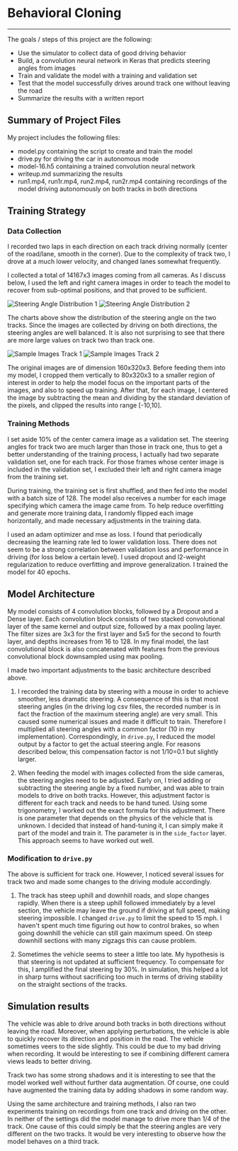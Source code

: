 # Behavioral Cloning

---

The goals / steps of this project are the following:
* Use the simulator to collect data of good driving behavior
* Build, a convolution neural network in Keras that predicts steering angles from images
* Train and validate the model with a training and validation set
* Test that the model successfully drives around track one without leaving the road
* Summarize the results with a written report

[dist1]: ./s1.png "Steering Angle Distribution of Track One"
[dist2]: ./s2.png "Steering Angle Distribution of Track Two"
[sample1]: ./t1.png "Sample Images and Steering Angle from Track One"
[sample2]: ./t2.png "Sample Images and Steering Angle from Track Two"

## Summary of Project Files

My project includes the following files:

* model.py containing the script to create and train the model
* drive.py for driving the car in autonomous mode
* model-16.h5 containing a trained convolution neural network 
* writeup.md summarizing the results
* run1.mp4, run1r.mp4, run2.mp4, run2r.mp4 containing recordings of the model driving autonomously on both tracks in both directions

## Training Strategy

### Data Collection

I recorded two laps in each direction on each track driving normally (center of the road/lane, smooth in the corner). Due to the complexity of track two, I drove at a much lower velocity, and changed lanes somewhat frequently. 

I collected a total of 14167x3 images coming from all cameras. As I discuss below, I used the left and right camera images in order to teach the model to recover from sub-optimal positions, and that proved to be sufficient.

![Steering Angle Distribution 1][dist1]
![Steering Angle Distribution 2][dist2]

The charts above show the distribution of the steering angle on the two tracks. Since the images are collected by driving on both directions, the steering angles are well balanced. It is also not surprising to see that there are more large values on track two than track one.

![Sample Images Track 1][sample1]
![Sample Images Track 2][sample2]

The original images are of dimension 160x320x3. Before feeding them into my model, I cropped them vertically to 80x320x3 to a smaller region of interest in order to help the model focus on the important parts of the images, and also to speed up training. After that, for each image, I centered the image by subtracting the mean and dividing by the standard deviation of the pixels, and clipped the results into range [-10,10].

### Training Methods

I set aside 10% of the center camera image as a validation set. The steering angles for track two are much larger than those in track one, thus to get a better understanding of the training process, I actually had two separate validation set, one for each track. For those frames whose center image is included in the validation set, I excluded their left and right camera image from the training set. 

During training, the training set is first shuffled, and then fed into the model with a batch size of 128. The model also receives a number for each image specifying which camera the image came from. To help reduce overfitting and generate more training data, I randomly flipped each image horizontally, and made necessary adjustments in the training data.

I used an adam optimizer and mse as loss. I found that periodically decreasing the learning rate led to lower validation loss. There does not seem to be a strong correlation between validation loss and performance in driving (for loss below a certain level). I used dropout and l2-weight regularization to reduce overfitting and improve generalization. I trained the model for 40 epochs.

## Model Architecture

My model consists of 4 convolution blocks, followed by a Dropout and a Dense layer. Each convolution block consists of two stacked convolutional layer of the same kernel and output size, followed by a max pooling layer. The filter sizes are 3x3 for the first layer and 5x5 for the second to fourth layer, and depths increases from 16 to 128. In my final model, the last convolutional block is also concatenated with features from the previous convolutional block downsampled using max pooling. 

I made two important adjustments to the basic architecture described above.

1. I recorded the training data by steering with a mouse in order to achieve smoother, less dramatic steering. A consequence of this is that most steering angles (in the driving log csv files, the recorded number is in fact the fraction of the maximum steering angle) are very small. This caused some numerical issues and made it difficult to train. Therefore I multiplied all steering angles with a common factor (10 in my implementation). Correspondingly, in `drive.py`, I reduced the model output by a factor to get the actual steering angle. For reasons described below, this compensation factor is not 1/10=0.1 but slightly larger.

2. When feeding the model with images collected from the side cameras, the steering angles need to be adjusted. Early on, I tried adding or subtracting the steering angle by a fixed number, and was able to train models to drive on both tracks. However, this adjustment factor is different for each track and needs to be hand tuned. Using some trigonometry, I worked out the exact formula for this adjustment. There is one parameter that depends on the physics of the vehicle that is unknown. I decided that instead of hand-tuning it, I can simply make it part of the model and train it. The parameter is in the `side_factor` layer. This approach seems to have worked out well.

### Modification to `drive.py`

The above is sufficient for track one. However, I noticed several issues for track two and made some changes to the driving module accordingly.

1. The track has steep uphill and downhill roads, and slope changes rapidly. When there is a steep uphill followed immediately by a level section, the vehicle may leave the ground if driving at full speed, making steering impossible. I changed `drive.py` to limit the speed to 15 mph. I haven't spent much time figuring out how to control brakes, so when going downhill the vehicle can still gain maximum speed. On steep downhill sections with many zigzags this can cause problem.

2. Sometimes the vehicle seems to steer a little too late. My hypothesis is that steering is not updated at sufficient frequency. To compensate for this, I amplified the final steering by 30%. In simulation, this helped a lot in sharp turns without sacrificing too much in terms of driving stability on the straight sections of the tracks.

## Simulation results

The vehicle was able to drive around both tracks in both directions without leaving the road. Moreover, when applying perturbations, the vehicle is able to quickly recover its direction and position in the road. The vehicle sometimes veers to the side slightly. This could be due to my bad driving when recording. It would be interesting to see if combining different camera views leads to better driving.

Track two has some strong shadows and it is interesting to see that the model worked well without further data augmentation. Of course, one could have augmented the training data by adding shadows in some random way.

Using the same architecture and training methods, I also ran two experiments training on recordings from one track and driving on the other. In neither of the settings did the model manage to drive more than 1/4 of the track. One cause of this could simply be that the steering angles are very different on the two tracks. It would be very interesting to observe how the model behaves on a third track.

